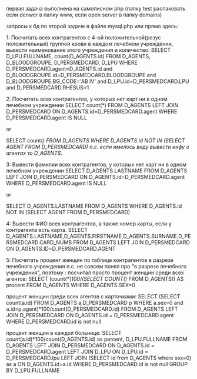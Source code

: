первая задача выполнена на самописном php (папку test распаковать если denwer в папку www, если open server в папку domains)

запросы к бд по второй задаче в файле mysql.php
или прямо здесь:

1: Посчитать всех контрагентов с 4-ой положительной(резус положительный) группой крови в каждом лечебном учреждении,
вывести наименование этого учреждения и количество.
SELECT D_LPU.FULLNAME, count(D_AGENTS.id) FROM D_AGENTS, D_BLOODGROUPE, D_PERSMEDCARD, D_LPU
WHERE D_PERSMEDCARD.agent=D_AGENTS.id
and D_BLOODGROUPE.id=D_PERSMEDCARD.BLOODGROUPE
and D_BLOODGROUPE.BG_CODE='AB IV'
and D_LPU.id=D_PERSMEDCARD.LPU
and D_PERSMEDCARD.RHESUS=1



2: Посчитать всех контрагентов, у которых нет карт ни в одном лечебном учреждении
SELECT count(*)
FROM D_AGENTS LEFT JOIN D_PERSMEDCARD
ON D_AGENTS.id=D_PERSMEDCARD.agent
WHERE D_PERSMEDCARD.agent IS NULL

or

SELECT count(*)
FROM D_AGENTS
WHERE D_AGENTS.id NOT IN (SELECT AGENT FROM D_PERSMEDCARD)
п.с. если имелось виду вывести инфу о агентах то D_AGENTS.*



3: Вывести фамилии всех контрагентов, у которых нет карт ни в одном лечебном учреждении
SELECT D_AGENTS.LASTNAME
FROM D_AGENTS LEFT JOIN D_PERSMEDCARD
ON D_AGENTS.id=D_PERSMEDCARD.agent
WHERE D_PERSMEDCARD.agent IS NULL

or

SELECT D_AGENTS.LASTNAME
FROM D_AGENTS
WHERE D_AGENTS.id NOT IN (SELECT AGENT FROM D_PERSMEDCARD)



4: Вывести ФИО всех контрагентов, а также номер карты, если у контрагента есть карта.
SELECT D_AGENTS.LASTNAME,D_AGENTS.FIRSTNAME,D_AGENTS.SURNAME,D_PERSMEDCARD.CARD_NUMB
FROM D_AGENTS LEFT JOIN D_PERSMEDCARD
ON D_AGENTS.ID=D_PERSMEDCARD.AGENT



5: Посчитать процент женщин по таблице контрагентов в разрезе лечебного учреждения
п.с. не совсем понял про "в разрезе лечебного учреждения", поэтому :
посчитал просто процент женщин среди всех агентов:
SELECT (count(*)*100/(SELECT COUNT(*) FROM D_AGENTS)) AS procent
FROM D_AGENTS
WHERE D_AGENTS.SEX=0

процент женщин среди всех агентов с карточками:
SELECT (SELECT count(a.id) FROM D_AGENTS a,D_PERSMEDCARD p WHERE a.sex=0 and a.id=p.agent)*100/count(D_PERSMEDCARD.id)
FROM D_AGENTS
LEFT JOIN D_PERSMEDCARD ON D_AGENTS.id = D_PERSMEDCARD.agent
WHERE D_PERSMEDCARD.id is not null

процент женщин в каждой больнице:
SELECT count(a.id)*100/count(D_AGENTS.id) as percent, D_LPU.FULLNAME
FROM D_AGENTS
LEFT JOIN D_PERSMEDCARD ON D_AGENTS.id = D_PERSMEDCARD.agent
LEFT JOIN D_LPU ON D_LPU.id = D_PERSMEDCARD.lpu
LEFT JOIN (SELECT id from D_AGENTS where sex=0) as a ON D_AGENTS.id=a.id
WHERE D_PERSMEDCARD.id is not null
GROUP BY D_LPU.FULLNAME

